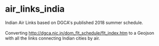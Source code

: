 # air_links_india
Indian Air Links based on DGCA's published 2018 summer schedule.
<br> <br>
Converting http://dgca.nic.in/dom_flt_schedule/flt_index.htm to a Geojson with all the links connecting Indian cities by air.
